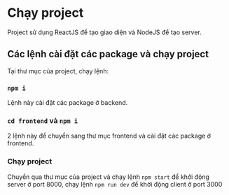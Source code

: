 # Chạy project

Project sử dụng ReactJS để tạo giao diện và NodeJS để tạo server.

## Các lệnh cài đặt các package và chạy project

Tại thư mục của project, chạy lệnh:

### `npm i`

Lệnh này cài đặt các package ở backend.

### `cd frontend` và `npm i`
2 lệnh này để chuyển sang thư mục frontend và cài đặt các package ở frontend.

### Chạy project
Chuyển qua thư mục của project và chạy lệnh `npm start` để khởi động server ở port 8000, chạy lệnh `npm run dev` để khởi động client ở port 3000